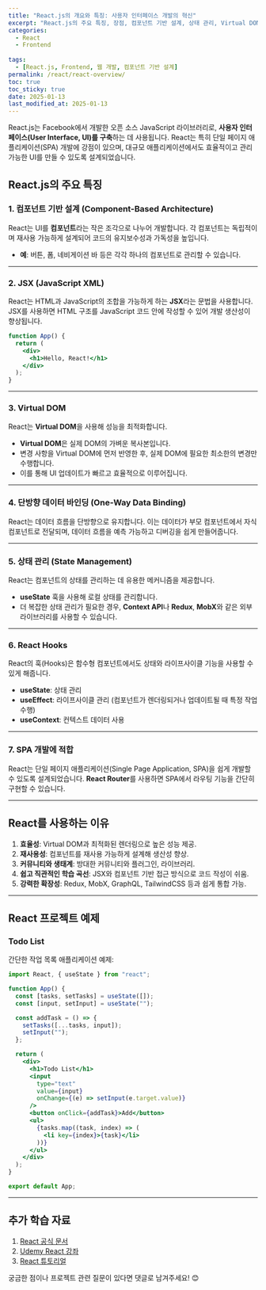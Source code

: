 ```yaml
---
title: "React.js의 개요와 특징: 사용자 인터페이스 개발의 혁신"
excerpt: "React.js의 주요 특징, 장점, 컴포넌트 기반 설계, 상태 관리, Virtual DOM 등 현대 웹 개발에서 필수적인 요소를 상세히 설명합니다."
categories:
  - React
  - Frontend
  
tags:
  - [React.js, Frontend, 웹 개발, 컴포넌트 기반 설계]
permalink: /react/react-overview/
toc: true
toc_sticky: true
date: 2025-01-13
last_modified_at: 2025-01-13
---
```


React.js는 Facebook에서 개발한 오픈 소스 JavaScript 라이브러리로, **사용자 인터페이스(User Interface, UI)를 구축**하는 데 사용됩니다. React는 특히 단일 페이지 애플리케이션(SPA) 개발에 강점이 있으며, 대규모 애플리케이션에서도 효율적이고 관리 가능한 UI를 만들 수 있도록 설계되었습니다.

## React.js의 주요 특징

### 1. 컴포넌트 기반 설계 (Component-Based Architecture)
React는 UI를 **컴포넌트**라는 작은 조각으로 나누어 개발합니다. 각 컴포넌트는 독립적이며 재사용 가능하게 설계되어 코드의 유지보수성과 가독성을 높입니다.

- **예**: 버튼, 폼, 네비게이션 바 등은 각각 하나의 컴포넌트로 관리할 수 있습니다.

---

### 2. JSX (JavaScript XML)
React는 HTML과 JavaScript의 조합을 가능하게 하는 **JSX**라는 문법을 사용합니다. JSX를 사용하면 HTML 구조를 JavaScript 코드 안에 작성할 수 있어 개발 생산성이 향상됩니다.

```jsx
function App() {
  return (
    <div>
      <h1>Hello, React!</h1>
    </div>
  );
}
```

---

### 3. Virtual DOM
React는 **Virtual DOM**을 사용해 성능을 최적화합니다.

- **Virtual DOM**은 실제 DOM의 가벼운 복사본입니다.
- 변경 사항을 Virtual DOM에 먼저 반영한 후, 실제 DOM에 필요한 최소한의 변경만 수행합니다.
- 이를 통해 UI 업데이트가 빠르고 효율적으로 이루어집니다.

---

### 4. 단방향 데이터 바인딩 (One-Way Data Binding)
React는 데이터 흐름을 단방향으로 유지합니다. 이는 데이터가 부모 컴포넌트에서 자식 컴포넌트로 전달되며, 데이터 흐름을 예측 가능하고 디버깅을 쉽게 만들어줍니다.

---

### 5. 상태 관리 (State Management)
React는 컴포넌트의 상태를 관리하는 데 유용한 메커니즘을 제공합니다.

- **useState** 훅을 사용해 로컬 상태를 관리합니다.
- 더 복잡한 상태 관리가 필요한 경우, **Context API**나 **Redux**, **MobX**와 같은 외부 라이브러리를 사용할 수 있습니다.

---

### 6. React Hooks
React의 훅(Hooks)은 함수형 컴포넌트에서도 상태와 라이프사이클 기능을 사용할 수 있게 해줍니다.

- **useState**: 상태 관리
- **useEffect**: 라이프사이클 관리 (컴포넌트가 렌더링되거나 업데이트될 때 특정 작업 수행)
- **useContext**: 컨텍스트 데이터 사용

---

### 7. SPA 개발에 적합
React는 단일 페이지 애플리케이션(Single Page Application, SPA)을 쉽게 개발할 수 있도록 설계되었습니다. **React Router**를 사용하면 SPA에서 라우팅 기능을 간단히 구현할 수 있습니다.

---

## React를 사용하는 이유

1. **효율성**: Virtual DOM과 최적화된 렌더링으로 높은 성능 제공.
2. **재사용성**: 컴포넌트를 재사용 가능하게 설계해 생산성 향상.
3. **커뮤니티와 생태계**: 방대한 커뮤니티와 플러그인, 라이브러리.
4. **쉽고 직관적인 학습 곡선**: JSX와 컴포넌트 기반 접근 방식으로 코드 작성이 쉬움.
5. **강력한 확장성**: Redux, MobX, GraphQL, TailwindCSS 등과 쉽게 통합 가능.

---

## React 프로젝트 예제

### Todo List
간단한 작업 목록 애플리케이션 예제:

```jsx
import React, { useState } from "react";

function App() {
  const [tasks, setTasks] = useState([]);
  const [input, setInput] = useState("");

  const addTask = () => {
    setTasks([...tasks, input]);
    setInput("");
  };

  return (
    <div>
      <h1>Todo List</h1>
      <input
        type="text"
        value={input}
        onChange={(e) => setInput(e.target.value)}
      />
      <button onClick={addTask}>Add</button>
      <ul>
        {tasks.map((task, index) => (
          <li key={index}>{task}</li>
        ))}
      </ul>
    </div>
  );
}

export default App;
```

---

## 추가 학습 자료

1. [React 공식 문서](https://reactjs.org/)
2. [Udemy React 강좌](https://www.udemy.com/)
3. [React 튜토리얼](https://react-tutorial.app/)

궁금한 점이나 프로젝트 관련 질문이 있다면 댓글로 남겨주세요! 😊

